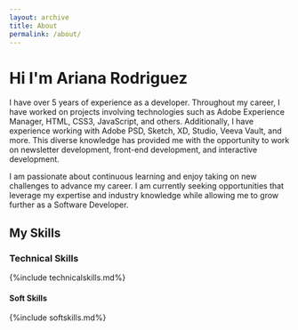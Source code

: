 ```yaml
---
layout: archive
title: About
permalink: /about/
---
```


# Hi I'm Ariana Rodriguez
I have over 5 years of experience as a developer. Throughout my career, I have worked on projects involving technologies such as Adobe Experience Manager, HTML, CSS3, JavaScript, and others. Additionally, I have experience working with Adobe PSD, Sketch, XD, Studio, Veeva Vault, and more. This diverse knowledge has provided me with the opportunity to work on newsletter development, front-end development, and interactive development.

I am passionate about continuous learning and enjoy taking on new challenges to advance my career. I am currently seeking opportunities that leverage my expertise and industry knowledge while allowing me to grow further as a Software Developer.

## My Skills
### Technical Skills

{%include technicalskills.md%}

#### Soft Skills

{%include softskills.md%}